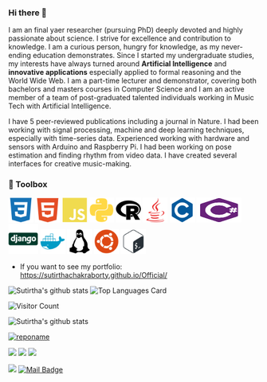 ### Hi there 👋

I am an final yaer researcher (pursuing PhD) deeply devoted and highly passionate about science. I strive for excellence and contribution to knowledge. I am a curious 
person, hungry for knowledge, as my never-ending education demonstrates. Since I  started my undergraduate studies, my interests have always turned around <strong>Artificial Intelligence</strong> and <strong>innovative applications</strong> especially applied to formal reasoning and the World Wide Web.  I am a part-time lecturer and demonstrator, covering both bachelors and masters courses in Computer Science and I am an active member of a team of post-graduated talented individuals working in Music Tech with Artificial Intelligence. 

I have 5 peer-reviewed publications including a journal in Nature. I had been working with signal processing, machine and deep learning techniques, especially with time-series data. Experienced working with hardware and sensors with Arduino and Raspberry Pi. I had been working on pose estimation and finding rhythm from video data. I have created several interfaces for creative music-making.




### 🧰 Toolbox
<img src="images/css3-plain.svg" alt="CSS" width="50" height="50"/> <img src="images/html5-plain.svg" alt="HTML" width="50" height="50"/>
<img src="images/javascript-plain.svg" alt="JavaScript" width="50" height="50"/> <img src="images/python-plain.svg" alt="python" width="50" height="50"/> 
<img src="images/r-plain.svg" alt="r" width="50" height="50"/> <img src="images/java-plain.svg" alt="java" width="50" height="50"/> 
<img src="images/c-plain.svg" alt="C" width="50" height="50"/> <img src="images/csharp-plain.svg" alt="cs" width="90" height="50"/> 
<img src="images/django-plain.svg" alt="django" width="60" height="60"/> <img src="images/docker-plain.svg" alt="docker" width="50" height="50"/>
<img src="images/linux-plain.svg" alt="linux" width="50" height="50"/> <img src="images/ubuntu-plain.svg" alt="ubuntu" width="50" height="50"/>
<img src="images/bash-plain.svg" alt="bash" width="50" height="50"/> 


- If you want to see my portfolio: https://sutirthachakraborty.github.io/Official/


![Sutirtha's github stats](https://github-readme-stats.vercel.app/api?username=SutirthaChakraborty&show_icons=true&theme=prussian&count_private=true&text_color=ffffff&title_color=fe0278) ![Top Languages Card](https://github-readme-stats.vercel.app/api/top-langs/?username=senemaktas&layout=compact)

 ![Visitor Count](https://profile-counter.glitch.me/{SutirthaChakraborty}/count.svg)

 

![Sutirtha's github stats](https://github-readme-stats.vercel.app/api?username=SutirthaChakraborty&show_icons=true&theme=prussian&hide=contribs,prs&count_private=true&text_color=ffffff&title_color=fe0278)  

[![reponame](https://github-readme-stats.vercel.app/api/pin/?username=SutirthaChakraborty&repo=reponame&show_owner=true)](https://github.com/link/repo)  
 
[![](https://img.shields.io/badge/twitter-%231DA1F2.svg?&style=for-the-badge&logo=twitter&logoColor=white)]([https://twitter.com/](https://twitter.com/sutirthac))
[![](https://img.shields.io/badge/medium-%2312100E.svg?&style=for-the-badge&logo=medium&logoColor=white)]([https://--.medium.com](https://medium.com/@sutirtha38))
[![](https://img.shields.io/badge/YouTube-%23FF0000.svg?&style=for-the-badge&logo=youtube&logoColor=white)](https://www.youtube.com/@Sutirtha/playlists)

[![](https://img.shields.io/badge/linkedin-%230077B5.svg?&style=for-the-badge&logo=linkedin&logoColor=white)](https://www.linkedin.com/in/sutirtha38/)
[![Mail Badge](https://img.shields.io/badge/---@gmail.com-c14438?style=for-the-badge&logo=Gmail&logoColor=white&link=mailto:sutirtha38@gmail.com)](mailto:sutirtha38@gmail.com) 
